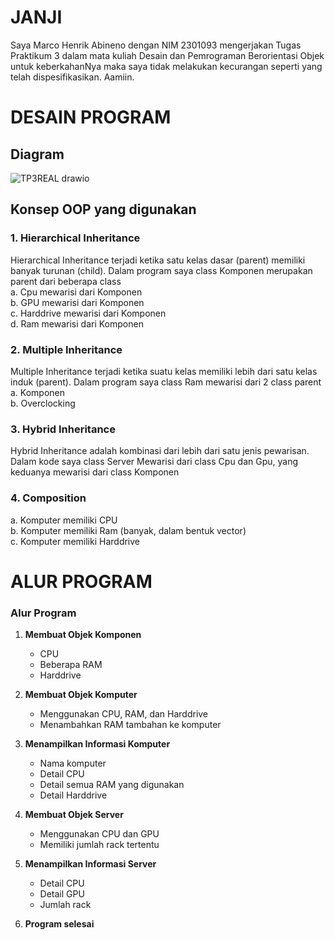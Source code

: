 # JANJI

Saya Marco Henrik Abineno dengan NIM 2301093 mengerjakan Tugas Praktikum 3 dalam mata kuliah Desain dan Pemrograman Berorientasi Objek untuk keberkahanNya maka saya tidak melakukan kecurangan seperti yang telah dispesifikasikan. Aamiin.

# DESAIN PROGRAM

## Diagram

![TP3REAL drawio](https://github.com/user-attachments/assets/1bc63b5d-c2c6-4d57-ae4c-8fbbce6ee22d)

## Konsep OOP yang digunakan

### 1. Hierarchical Inheritance

Hierarchical Inheritance terjadi ketika satu kelas dasar (parent) memiliki banyak turunan (child). Dalam program saya class Komponen merupakan parent dari beberapa class  
a. Cpu mewarisi dari Komponen  
b. GPU mewarisi dari Komponen  
c. Harddrive mewarisi dari Komponen  
d. Ram mewarisi dari Komponen  

### 2. Multiple Inheritance

Multiple Inheritance terjadi ketika suatu kelas memiliki lebih dari satu kelas induk (parent). Dalam program saya class Ram mewarisi dari 2 class parent  
a. Komponen  
b. Overclocking  

### 3. Hybrid Inheritance

Hybrid Inheritance adalah kombinasi dari lebih dari satu jenis pewarisan. Dalam kode saya class Server Mewarisi dari class Cpu dan Gpu, yang keduanya mewarisi dari class Komponen  

### 4. Composition

a. Komputer memiliki CPU  
b. Komputer memiliki Ram (banyak, dalam bentuk vector<ram>)  
c. Komputer memiliki Harddrive  

# ALUR PROGRAM

### **Alur Program**  

1. **Membuat Objek Komponen**  
   - CPU 
   - Beberapa RAM 
   - Harddrive  

2. **Membuat Objek Komputer**
   - Menggunakan CPU, RAM, dan Harddrive  
   - Menambahkan RAM tambahan ke komputer  

3. **Menampilkan Informasi Komputer**  
   - Nama komputer  
   - Detail CPU  
   - Detail semua RAM yang digunakan  
   - Detail Harddrive  

4. **Membuat Objek Server** 
   - Menggunakan CPU dan GPU  
   - Memiliki jumlah rack tertentu  

5. **Menampilkan Informasi Server**  
   - Detail CPU  
   - Detail GPU  
   - Jumlah rack  

6. **Program selesai**

